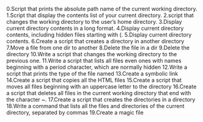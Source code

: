 0.Script that prints the absolute path name of the current working directory.
1.Script that display the contents list of your current directory.
2.script that changes the working directory to the user’s home directory.
3.Display current directory contents in a long format.
4.Display current directory contents, including hidden files starting with (.
5.Display current directory contents.
6.Create a script that creates a directory in another directory
7.Move a file from one dir to another
8.Delete the file in a dir
9.Delete the directory
10.Write a script that changes the working directory to the previous one.
11.Write a script that lists all files even ones with names beginning with a period character, which are normally hidden
12.Write a script that prints the type of the file named
13.Create a symbolic link
14.Create a script that copies all the HTML files
15.Create a script that moves all files beginning with an uppercase letter to the directory
16.Create a script that deletes all files in the current working directory that end with the character ~.
17.Create a script that creates the directories in a directory
18.Write a command that lists all the files and directories of the current directory, separated by commas
19.Create a magic file
